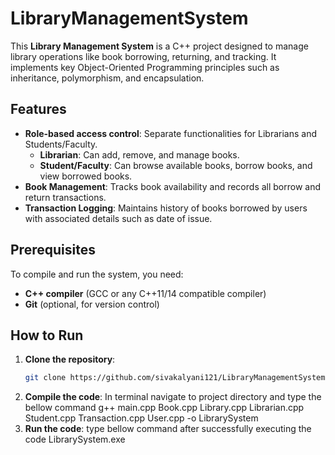 # LibraryManagementSystem

This **Library Management System** is a C++ project designed to manage library operations like book borrowing, returning, and tracking. It implements key Object-Oriented Programming principles such as inheritance, polymorphism, and encapsulation.

## Features

- **Role-based access control**: Separate functionalities for Librarians and Students/Faculty.
  - **Librarian**: Can add, remove, and manage books.
  - **Student/Faculty**: Can browse available books, borrow books, and view borrowed books.
- **Book Management**: Tracks book availability and records all borrow and return transactions.
- **Transaction Logging**: Maintains history of books borrowed by users with associated details such as date of issue.

## Prerequisites

To compile and run the system, you need:
- **C++ compiler** (GCC or any C++11/14 compatible compiler)
- **Git** (optional, for version control)

## How to Run

1. **Clone the repository**:
   ```bash
   git clone https://github.com/sivakalyani121/LibraryManagementSystem.git
2. **Compile the code**:
   In terminal navigate to project directory and type the bellow command
    g++ main.cpp Book.cpp Library.cpp Librarian.cpp Student.cpp Transaction.cpp User.cpp -o LibrarySystem
4. **Run the code**:
    type bellow command after successfully executing the code
    LibrarySystem.exe
